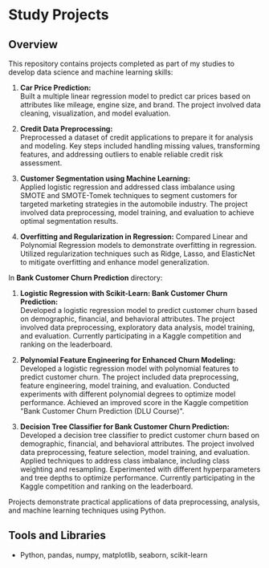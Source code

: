 # Study Projects
## Overview
This repository contains projects completed as part of my studies to develop data science and machine learning skills:

1. **Car Price Prediction:**  
   Built a multiple linear regression model to predict car prices based on attributes like mileage, engine size, and brand. The project involved data cleaning, visualization, and model evaluation.

2. **Credit Data Preprocessing:**  
   Preprocessed a dataset of credit applications to prepare it for analysis and modeling. Key steps included handling missing values, transforming features, and addressing outliers to enable reliable credit risk assessment.
   
3. **Customer Segmentation using Machine Learning:**  
   Applied logistic regression and addressed class imbalance using SMOTE and SMOTE-Tomek techniques to segment customers for targeted marketing strategies in the automobile industry. The project involved data preprocessing, model training, and evaluation to achieve optimal segmentation results.

4. **Overfitting and Regularization in Regression:**
   Compared Linear and Polynomial Regression models to demonstrate overfitting in regression. Utilized regularization techniques such as Ridge, Lasso, and ElasticNet to mitigate overfitting and enhance model generalization.

In **Bank Customer Churn Prediction** directory:

   1. **Logistic Regression with Scikit-Learn: Bank Customer Churn Prediction:**   
      Developed a logistic regression model to predict customer churn based on demographic, financial, and behavioral attributes. The project involved data preprocessing, exploratory data analysis, model training, and          evaluation. Currently participating in a Kaggle competition and ranking on the leaderboard.

   3. **Polynomial Feature Engineering for Enhanced Churn Modeling:**   
      Developed a logistic regression model with polynomial features to predict customer churn. The project included data preprocessing, feature engineering, model training, and evaluation. Conducted experiments with             different polynomial degrees to optimize model performance. Achieved an improved score in the Kaggle competition "Bank Customer Churn Prediction (DLU Course)".

   5. **Decision Tree Classifier for Bank Customer Churn Prediction:**   
      Developed a decision tree classifier to predict customer churn based on demographic, financial, and behavioral attributes. The project involved data preprocessing, feature selection, model training, and evaluation.        Applied techniques to address class imbalance, including class weighting and resampling. Experimented with different hyperparameters and tree depths to optimize performance. Currently participating in the Kaggle           competition and ranking on the leaderboard.
   

Projects demonstrate practical applications of data preprocessing, analysis, and machine learning techniques using Python.

## Tools and Libraries
- Python, pandas, numpy, matplotlib, seaborn, scikit-learn
